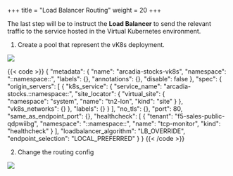+++
title = "Load Balancer Routing"
weight = 20
+++


The last step will be to instruct the **Load Balancer** to send the relevant traffic to the service hosted in the Virtual Kubernetes environment.



1. Create a pool that represent the vK8s deployment.

![](/images/6/Slide2.PNG)

{{< code >}}
{
  "metadata": {
    "name": "arcadia-stocks-vk8s",
    "namespace": "::namespace::",
    "labels": {},
    "annotations": {},
    "disable": false
  },
  "spec": {
    "origin_servers": [
      {
        "k8s_service": {
          "service_name": "arcadia-stocks.::namespace::",
          "site_locator": {
            "virtual_site": {              
              "namespace": "system",
              "name": "tn2-lon",
              "kind": "site"
            }
          },
          "vk8s_networks": {}
        },
        "labels": {}
      }
    ],
    "no_tls": {},
    "port": 80,
    "same_as_endpoint_port": {},
    "healthcheck": [
      {
        "tenant": "f5-sales-public-qdpwiibg",
        "namespace": "::namespace::",
        "name": "tcp-monitor",
        "kind": "healthcheck"
      }
    ],
    "loadbalancer_algorithm": "LB_OVERRIDE",
    "endpoint_selection": "LOCAL_PREFERRED"
  }
}
{{< /code >}} 

2. Change the routing config

![](/images/7/Slide3.PNG)


